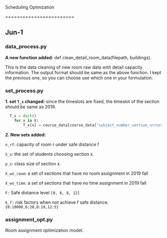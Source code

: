 Scheduling Optmization 

========================

Jun-1
-----

### data\_process.py

**A new function added:** def clean\_detail\_room\_data(filepath, buildings).

This is the data cleaning of new room raw data with deta​​il capacity information. The output format should be same as the above function. I kept the previous one, so you can choose use which one in your formulation.

### set\_process.py

**1\. set `T_x` changed:** since the timeslots are fixed, the timeslot of the section should be same as 2019.

```python
  T_x = dict()
    for x in X:
        T_x[x] = course_data[course_data["subject_number_section_orrurance"] == x]["full_time"].tolist()
```

**2\. New sets added:**

`n_rf`: capacity of room r under safe distance f

`S_x`: the set of students choosing section x.

`p_x`: class size of section x.

`X_wo_room`: a set of sections that have no room assignment in 2019 fall

`X_wo_time`: a set of sections that have no time assignment in 2019 fall

`F:` Safe distance level `[0, 6, 8, 12]`

`k_f:` risk factors when not achieve f safe distance. `{0:10000,6:20,8:10,12:5}`

### assignment\_opt.py

Room assignment optimization model.

